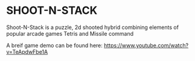 # SHOOT-N-STACK

Shoot-N-Stack is a puzzle, 2d shooted hybrid combining elements of popular arcade games Tetris and Missile command

A breif game demo can be found here: https://www.youtube.com/watch?v=TeApdwFbe1A